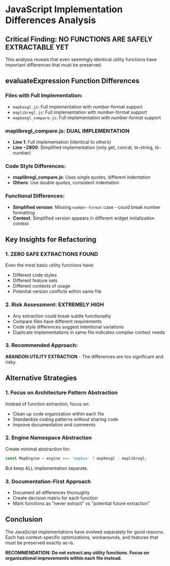 # JavaScript Implementation Differences Analysis

## Critical Finding: NO FUNCTIONS ARE SAFELY EXTRACTABLE YET

This analysis reveals that even seemingly identical utility functions have important differences that must be preserved.

## evaluateExpression Function Differences

### Files with Full Implementation:
- `mapboxgl.js`: Full implementation with number-format support
- `maplibregl.js`: Full implementation with number-format support  
- `mapboxgl_compare.js`: Full implementation with number-format support

### maplibregl_compare.js: DUAL IMPLEMENTATION
- **Line 1**: Full implementation (identical to others)
- **Line ~2800**: Simplified implementation (only get, concat, to-string, to-number)

### Code Style Differences:
- **maplibregl_compare.js**: Uses single quotes, different indentation
- **Others**: Use double quotes, consistent indentation

### Functional Differences:
- **Simplified version**: Missing `number-format` case - could break number formatting
- **Context**: Simplified version appears in different widget initialization context

## Key Insights for Refactoring

### 1. ZERO SAFE EXTRACTIONS FOUND
Even the most basic utility functions have:
- Different code styles
- Different feature sets
- Different contexts of usage
- Potential version conflicts within same file

### 2. Risk Assessment: EXTREMELY HIGH
- Any extraction could break subtle functionality
- Compare files have different requirements
- Code style differences suggest intentional variations
- Duplicate implementations in same file indicates complex context needs

### 3. Recommended Approach: 
**ABANDON UTILITY EXTRACTION** - The differences are too significant and risky.

## Alternative Strategies

### 1. Focus on Architecture Pattern Abstraction
Instead of function extraction, focus on:
- Clean up code organization within each file
- Standardize coding patterns without sharing code
- Improve documentation and comments

### 2. Engine Namespace Abstraction
Create minimal abstraction for:
```javascript
const MapEngine = engine === 'mapbox' ? mapboxgl : maplibregl;
```
But keep ALL implementation separate.

### 3. Documentation-First Approach
- Document all differences thoroughly
- Create decision matrix for each function
- Mark functions as "never extract" vs "potential future extraction"

## Conclusion

The JavaScript implementations have evolved separately for good reasons. Each has context-specific optimizations, workarounds, and features that must be preserved exactly as-is.

**RECOMMENDATION: Do not extract any utility functions. Focus on organizational improvements within each file instead.**